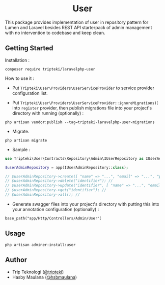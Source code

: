 <h1 align="center">User</h1>

This package provides implementation of user in repository pattern for Lumen and Laravel besides REST API starterpack of admin management with no intervention to codebase and keep clean.

Getting Started
---

Installation :

```
composer require tripteki/laravelphp-user
```

How to use it :

- Put `Tripteki\User\Providers\UserServiceProvider` to service provider configuration list.

- Put `Tripteki\User\Providers\UserServiceProvider::ignoreMigrations()` into `register` provider, then publish migrations file into your project's directory with running (optionally) :

```
php artisan vendor:publish --tag=tripteki-laravelphp-user-migrations
```

- Migrate.

```
php artisan migrate
```

- Sample :

```php
use Tripteki\User\Contracts\Repository\Admin\IUserRepository as IUserAdminRepository;

$userAdminRepository = app(IUserAdminRepository::class);

// $userAdminRepository->create([ "name" => "...", "email" => "...", "password" => "...", ]); //
// $userAdminRepository->delete("identifier"); //
// $userAdminRepository->update("identifier", [ "name" => "...", "email" => "...", "password" => "...", ]); //
// $userAdminRepository->get("identifier"); //
// $userAdminRepository->all(); //
```

- Generate swagger files into your project's directory with putting this into your annotation configuration (optionally) :

```
base_path("app/Http/Controllers/Admin/User")
```

Usage
---

`php artisan adminer:install:user`

Author
---

- Trip Teknologi ([@tripteki](https://linkedin.com/company/tripteki))
- Hasby Maulana ([@hsbmaulana](https://linkedin.com/in/hsbmaulana))
